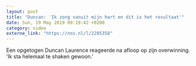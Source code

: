 ```yaml
---
layout: post
title: "Duncan: 'Ik zong vanuit mijn hart en dit is het resultaat'"
date: Sun, 19 May 2019 09:19:42 +0200
category: video
externe_link: "https://nos.nl/l/2285358"
---
```


Een opgetogen Duncan Laurence reageerde na afloop op zijn overwinning. 'Ik sta helemaal te shaken gewoon.'
